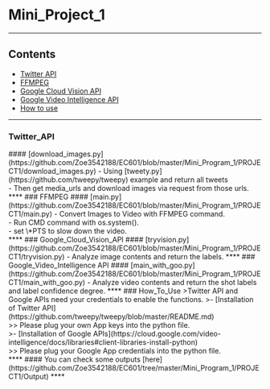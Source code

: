 Mini_Project_1
========
****
## Contents
- [Twitter API](#1)
- [FFMPEG](#ffmpeg)
- [Google Cloud Vision API](#vision)
- [Google Video Intelligence API](#video)
- [How to use](#use)
****
<h3 id="1">Twitter_API</h3>
#### [download_images.py](https://github.com/Zoe3542188/EC601/blob/master/Mini_Program_1/PROJECT1/download_images.py)
  - Using [tweety.py](https://github.com/tweepy/tweepy) example and return all tweets </br>
  - Then get media_urls and download images via request from those urls.</br>
****
### <span id="ffmpeg">FFMPEG</span>
#### [main.py](https://github.com/Zoe3542188/EC601/blob/master/Mini_Program_1/PROJECT1/main.py)
  - Convert Images to Video with FFMPEG command.</br>
  - Run CMD command with os.system().</br>
  - set \*PTS to slow down the video.</br>
****  
### <span id="vision">Google_Cloud_Vision_API</span>
#### [tryvision.py](https://github.com/Zoe3542188/EC601/blob/master/Mini_Program_1/PROJECT1/tryvision.py)
  - Analyze image contents and return the labels. 
****  
### <span id="video">Google_Video_Intelligence API</span>
#### [main_with_goo.py](https://github.com/Zoe3542188/EC601/blob/master/Mini_Program_1/PROJECT1/main_with_goo.py)
  - Analyze video contents and return the shot labels and label confidence degree.
****
### <span id="use">How_To_Use</span>
>Twitter API and Google APIs need your credentials to enable the functions.
>- [Installation of Twitter API](https://github.com/tweepy/tweepy/blob/master/README.md)</br>
>> Please plug your own App keys into the python file.</br>
>- [Installation of Google APIs](https://cloud.google.com/video-intelligence/docs/libraries#client-libraries-install-python)</br>
>> Please plug your Google App credentials into the python file.</br>
****
#### You can check some outputs [here](https://github.com/Zoe3542188/EC601/tree/master/Mini_Program_1/PROJECT1/Output)
****
